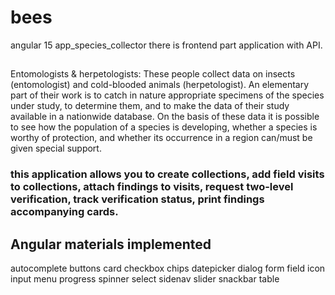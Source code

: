 # bees
angular 15 app_species_collector
there is frontend part application with API.
## 
Entomologists & herpetologists: These people collect data on insects (entomologist) and cold-blooded animals (herpetologist). An elementary part of their work is to catch in nature appropriate specimens of the species under study, to determine them, and to make the data of their study available in a nationwide database. On the basis of these data it is possible to see how the population of a species is developing, whether a species is worthy of protection, and whether its occurrence in a region can/must be given special support.
### this application allows you to create collections, add field visits to collections, attach findings to visits, request two-level verification, track verification status, print findings accompanying cards.

## Angular materials implemented
autocomplete
buttons
card
checkbox
chips
datepicker
dialog
form field
icon
input
menu
progress spinner
select
sidenav
slider
snackbar
table
